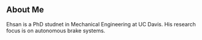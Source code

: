 ## About Me

Ehsan is a PhD studnet in Mechanical Engineering at UC Davis. His research focus is on autonomous brake systems.
